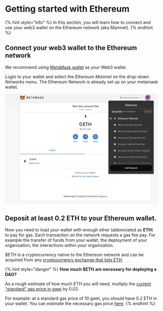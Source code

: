 # Getting started with Ethereum

{% hint style="info" %}
In this section, you will learn how to connect and use your web3 wallet on the Ethereum network (aka Mainnet).
{% endhint %}

## **Connect your web3 wallet to the Ethereum network**

We recommend using [MetaMask wallet](./) as your Web3 wallet.&#x20;

_Login_ to your wallet and select the _Ethereum Mainnet_ on the drop-down _Networks_ menu. The Ethereum Network is already set up on your metamask wallet.

&#x20;

![Ethereum Mainnet network selection](<../../../.gitbook/assets/Schermata 2022-02-03 alle 12.22.01.png>)

## **Deposit at least 0.2 ETH to your Ethereum wallet.**

Now you need to load your wallet with enough ether (abbreviated as **ETH**) to pay for gas. Each transaction on the network requests a gas fee pay. For example the transfer of funds from your wallet, the deployment of your organization,  the interactions within your organization.&#x20;

$ETH is a cryptocurrency native to the Ethereum network and can be acquired from any [cryptocurrency exchange that lists ETH](https://docs.ethhub.io/using-ethereum/how-to-buy-ether/).&#x20;

{% hint style="danger" %}
**How much $ETH are necessary for deploying a DAO?**&#x20;

As a rough estimate of how much ETH you will need, multiply the [current “standard” gas price in gwei](https://ethgasstation.info) by 0.02.&#x20;

For example: at a standard gas price of 10 gwei, you should have 0.2 ETH in your wallet. You can estimate the necessary gas price [here](gas-tracker.md).
{% endhint %}
